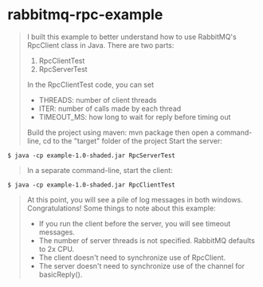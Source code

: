 # rabbitmq-rpc-example
> I built this example to better understand how to use RabbitMQ's RpcClient class in Java.
> There are two parts:
> 1. RpcClientTest
> 2. RpcServerTest
>
> In the RpcClientTest code, you can set 
> * THREADS: number of client threads
> * ITER: number of calls made by each thread
> * TIMEOUT_MS: how long to wait for reply before timing out
>
> Build the project using maven:
>      mvn package
> then open a command-line, cd to the "target" folder of the project
> Start the server:

    $ java -cp example-1.0-shaded.jar RpcServerTest

> In a separate command-line, start the client:

    $ java -cp example-1.0-shaded.jar RpcClientTest

> At this point, you will see a pile of log messages in both windows.  Congratulations!
> Some things to note about this example:
> * If you run the client before the server, you will see timeout messages.
> * The number of server threads is not specified.  RabbitMQ defaults to 2x CPU.
> * The client doesn't need to synchronize use of RpcClient.
> * The server doesn't need to synchronize use of the channel for basicReply().
